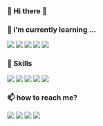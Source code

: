 


### 👋 Hi there 👋

### 🌱 i’m currently learning ...

<p align="left">
  <img src ="https://img.shields.io/badge/Docker-2496ED?logo=Docker&style=flat-square&logoColor=white">
  <img src ="https://img.shields.io/badge/Kubernetes-326CE5?logo=Kubernetes&style=flat-square&logoColor=white">
  <img src ="https://img.shields.io/badge/RaspberryPi-A22846?logo=RaspberryPi&style=flat-square&logoColor=white">
  <img src ="https://img.shields.io/badge/SpringBoot-6DB33F?logo=SpringBoot&style=flat-square&logoColor=white">
  <img src ="https://img.shields.io/badge/AmazonAws-232F3E?logo=AmazonAws&style=flat-square&logoColor=white">
</p>


### 🦾 Skills

<p align="left">
  <img src ="https://img.shields.io/badge/C-A8B9CC?logo=C&style=flat-square&logoColor=white">
  <img src ="https://img.shields.io/badge/Java-007396?logo=Java&style=flat-square&logoColor=white">
  <img src ="https://img.shields.io/badge/MYSQL-4479A1?logo=MYSQL&style=flat-square&logoColor=white">
  <img src ="https://img.shields.io/badge/Kotlin-7F52FF?logo=Kotlin&style=flat-square&logoColor=white">
  <img src ="https://img.shields.io/badge/AndroidStudio-3DDC84?logo=AndroidStudio&style=flat-square&logoColor=white">
</p>

### 📫 how to reach me?

<p align="left"><img src ="https://img.shields.io/badge/ckdwls6504@gmail.com-D14836?logo=gmail&style=flat-square&logoColor=white">
<a href="https://linkedin.com/in/changjin-ko-920058217"><img src ="https://img.shields.io/badge/CHANGJINKO-0A66C2?style=flat-square&logo=LinkedIn&logoColor=white"></a>
<a href="https://mechacuchangjin.tistory.com/"><img src ="https://img.shields.io/badge/Tistory-black?style=flat-square&logo=&logoColor=white"></a>
  <a href="https://www.facebook.com/profile.php?id=100015576004973"><img src="https://img.shields.io/badge/facebook-1877F2?style=flat-square&logo=facebook&logoColor=white"></a></p>
<!--
**ckdwlsrh/ckdwlsrh** is a ✨ _special_ ✨ repository because its `README.md` (this file) appears on your GitHub profile.

Here are some ideas to get you started:

- 🔭 I’m currently working on ...
- 🌱 I’m currently learning ...
- 👯 I’m looking to collaborate on ...
- 🤔 I’m looking for help with ...
- 💬 Ask me about ...
- 📫 How to reach me: ...
- 😄 Pronouns: ...
- ⚡ Fun fact: ...
-->

